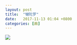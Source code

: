 ```yaml
---
layout: post
title:  "犍陀罗"
date:   2017-11-13 01:04 +0800
categories: [画]
---
```


![](https://wx1.sinaimg.cn/mw690/698f3196gy1flfli166cdj21kw16ngv9.jpg)
